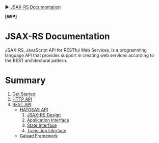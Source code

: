 :arrow_forward: [JSAX-RS Documentation](./jsax-rs-reference.md)

**[WIP]**

# JSAX-RS Documentation

JSAX-RS, JavaScript API for RESTful Web Services, is a programming language API that provides support in creating web services according to the REST architectural pattern.

# Summary

1. [Get Started](./jsax-rs-get-started.md)
2. [HTTP API](#)
3. [REST API](#)
   - [HATOEAS API](#)
      1. [JSAX-RS Design](./jsax-rs-hatoeas-api-design.md)
      2. [Application Interface](#)
      3. [State Interface](#)
      4. [Transition Interface](#)
   - [Galaad Framework](#)
